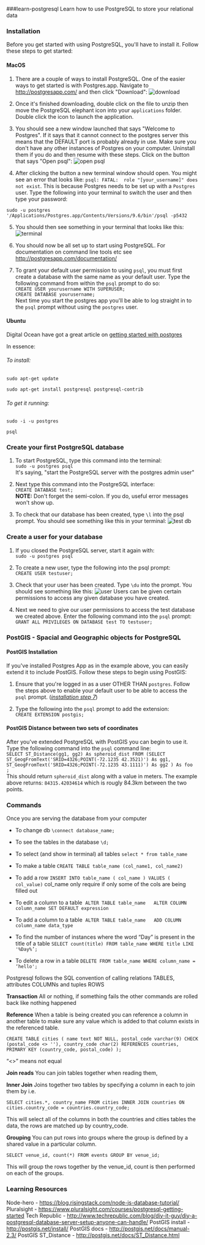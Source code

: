 
###learn-postgresql
Learn how to use PostgreSQL to store your relational data

### Installation
Before you get started with using PostgreSQL, you'll have to install it.
Follow these steps to get started:

#### MacOS

1. There are a couple of ways to install PostgreSQL. One of the easier ways to
get started is with Postgres.app. Navigate to http://postgresapp.com/ and then
click "Download":
![download](https://cloud.githubusercontent.com/assets/12450298/19641848/6d3cfa4a-99da-11e6-858f-3ff2ada026be.png)

2. Once it's finished downloading, double click on the file to unzip then move
the PostgreSQL elephant icon into your `applications` folder. Double click the
icon to launch the application.

3. You should see a new window launched that says "Welcome to Postgres". If it
says that it cannot connect to the postgres server this means that the DEFAULT
port is probably already in use. Make sure you don't have any other instances of
Postgres on your computer. Uninstall them if you do and then resume with these
steps. Click on the button that says "Open psql":
![open psql](https://cloud.githubusercontent.com/assets/12450298/19642044/463eceae-99db-11e6-8907-bb3a6cc532a7.png)

4. After clicking the button a new terminal window should open. You might see an
error that looks like: `psql: FATAL:  role "[your_username]" does not exist`.
This is because Postgres needs to be set up with a `Postgres` user. Type the
following into your terminal to switch the user and then type your password:

`sudo -u postgres '/Applications/Postgres.app/Contents/Versions/9.6/bin'/psql -p5432`

5. You should then see something in your terminal that looks like this:
![terminal](https://cloud.githubusercontent.com/assets/12450298/19642816/f8ac0c66-99de-11e6-87e2-db55e6abc27b.png)

6. You should now be all set up to start using PostgreSQL. For documentation on
command line tools etc see http://postgresapp.com/documentation/

7. To grant your default user permission to using `psql`, you must first create
a database with the same name as your default user. Type the following command
from within the `psql` prompt to do so:  
`CREATE USER yourusername WITH SUPERUSER;`  
`CREATE DATABASE yourusername;`  
Next time you start the postgres app you'll be able to log straight in to the
`psql` prompt without using the `postgres` user.

#### Ubuntu

Digital Ocean have got a great article on [getting started with postgres]( https://www.digitalocean.com/community/tutorials/how-to-install-and-use-postgresql-on-ubuntu-16-04#create-and-delete-tables)

In essence:

###### To install:
`sudo apt-get update`

`sudo apt-get install postgresql postgresql-contrib`

###### To get it running:

`sudo -i -u postgres`

`psql`

### Create your first PostgreSQL database

1. To start PostgreSQL, type this command into the terminal:  
`sudo -u postgres psql`  
It's saying, "start the PostgreSQL server with the postgres admin user"

2. Next type this command into the PostgreSQL interface:  
`CREATE DATABASE test;`  
**NOTE:** Don't forget the semi-colon. If you do, useful error messages won't
show up.

3. To check that our database has been created, type `\l` into the psql prompt.
You should see something like this in your terminal:
![test db](https://cloud.githubusercontent.com/assets/12450298/19650613/ce278678-9a01-11e6-89ad-b124c0adcfe5.png)

### Create a user for your database

1. If you closed the PostgreSQL server, start it again with:  
`sudo -u postgres psql`  

2. To create a new user, type the following into the psql prompt:  
`CREATE USER testuser;`

3. Check that your user has been created. Type `\du` into the prompt. You should
see something like this:
![user](https://cloud.githubusercontent.com/assets/12450298/19650852/9c340708-9a02-11e6-8f06-75f1e30a86b3.png)
Users can be given certain permissions to access any given database you have
created.

4. Next we need to give our user permissions to access the test database we
created above. Enter the following command into the `psql` prompt:  
`GRANT ALL PRIVILEGES ON DATABASE test TO testuser;`


### PostGIS - Spacial and Geographic objects for PostgreSQL

#### PostGIS Installation
If you've installed Postgres App as in the example above, you can easily
extend it to include PostGIS. Follow these steps to begin using PostGIS:

1. Ensure that you're logged in as a user OTHER THAN `postgres`. Follow the
steps above to enable your default user to be able to access the `psql` prompt.
(_[installation step 7](#installation)_)

2. Type the following into the `psql` prompt to add the extension:  
`CREATE EXTENSION postgis;`

#### PostGIS Distance between two sets of coordinates

After you've extended PostgreSQL with PostGIS you can begin to use it. Type
the following command into the `psql` command line:  
`SELECT ST_Distance(gg1, gg2) As spheroid_dist
FROM (SELECT
	ST_GeogFromText('SRID=4326;POINT(-72.1235 42.3521)') As gg1,
  ST_GeogFromText('SRID=4326;POINT(-72.1235 43.1111)') As gg2
	) As foo  ;`  
This should return `spheroid_dist` along with a value in meters. The
example above returns: `84315.42034614` which is rougly 84.3km between the two
points.

### Commands
Once you are serving the database from your computer

- To change db
`\connect database_name;`

- To see the tables in the database
`\d;`

- To select (and show in terminal) all tables
`select * from table_name`


- To make a table
`CREATE TABLE table_name (col_name1, col_name2)`

- To add a row
`INSERT INTO table_name ( col_name )
VALUES ( col_value)`
col_name only require if only some of the cols are being filled out

- To edit a column to a table 
`ALTER TABLE table_name
  ALTER COLUMN column_name SET DEFAULT expression`

- To add a column to a table 
`ALTER TABLE table_name
  ADD COLUMN column_name data_type`

- To find the number of instances where the word “Day” is present in the title of a table
`SELECT count(title) FROM table_name WHERE title LIKE '%Day%’;`

- To delete a row in a table
`DELETE FROM table_name
  WHERE column_name = ‘hello';`





Postgresql follows the SQL convention of calling relations TABLES, attributes COLUMNs and tuples ROWS

**Transaction**
All or nothing, if something fails the other commands are rolled back like nothing happened

**Reference**
When a table is being created you can reference a column in another table to make sure any value which is added to that column exists in the referenced table.

`CREATE TABLE cities (
  name text NOT NULL,
  postal_code varchar(9) CHECK (postal_code <> ''),
  country_code char(2) REFERENCES countries,
  PRIMARY KEY (country_code, postal_code)
);`

“<>” means not equal


**Join reads**
You can join tables together when reading them,

**Inner Join**
Joins together two tables by specifying a column in each to join them by i.e.

`SELECT cities.*, country_name
  FROM cities INNER JOIN countries
  ON cities.country_code = countries.country_code;`

This will select all of the columns in both the countries and cities tables the data, the rows are matched up by country_code.

**Grouping**
You can put rows into groups where the group is defined by a shared value in a particular column.

`SELECT venue_id, count(*)
  FROM events
  GROUP BY venue_id;`

This will group the rows together by the venue_id, count is then performed on each of the groups.

### Learning Resources
Node-hero - https://blog.risingstack.com/node-js-database-tutorial/
Pluralsight - https://www.pluralsight.com/courses/postgresql-getting-started
Tech Republic - http://www.techrepublic.com/blog/diy-it-guy/diy-a-postgresql-database-server-setup-anyone-can-handle/
PostGIS install - http://postgis.net/install/
PostGIS docs - http://postgis.net/docs/manual-2.3/
PostGIS ST_Distance - http://postgis.net/docs/ST_Distance.html
